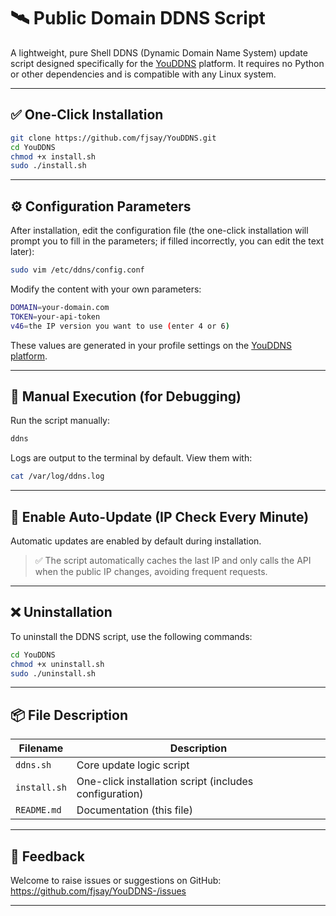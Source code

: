 
# 🛰️ Public Domain DDNS Script  

A lightweight, pure Shell DDNS (Dynamic Domain Name System) update script designed specifically for the [YouDDNS](https://9517.eu.org/) platform. It requires no Python or other dependencies and is compatible with any Linux system.  


---  

## ✅ One-Click Installation  

```bash  
git clone https://github.com/fjsay/YouDDNS.git  
cd YouDDNS  
chmod +x install.sh  
sudo ./install.sh  
```  


---  

## ⚙️ Configuration Parameters  

After installation, edit the configuration file (the one-click installation will prompt you to fill in the parameters; if filled incorrectly, you can edit the text later):  

```bash  
sudo vim /etc/ddns/config.conf  
```  

Modify the content with your own parameters:  

```bash  
DOMAIN=your-domain.com  
TOKEN=your-api-token
v46=the IP version you want to use (enter 4 or 6)  
```  

These values are generated in your profile settings on the [YouDDNS platform](https://9517.eu.org/user/profile.php).  


---  

## 🧪 Manual Execution (for Debugging)  

Run the script manually:  

```bash  
ddns  
```  

Logs are output to the terminal by default. View them with:  
```bash  
cat /var/log/ddns.log  
```  


---  

## 🔁 Enable Auto-Update (IP Check Every Minute)  

Automatic updates are enabled by default during installation.  

> ✅ The script automatically caches the last IP and only calls the API when the public IP changes, avoiding frequent requests.  


---  

## ❌ Uninstallation  

To uninstall the DDNS script, use the following commands:  

```bash  
cd YouDDNS  
chmod +x uninstall.sh  
sudo ./uninstall.sh  
```  


---  

## 📦 File Description  

| Filename       | Description                          |  
|----------------|--------------------------------------|  
| `ddns.sh`      | Core update logic script             |  
| `install.sh`   | One-click installation script (includes configuration) |  
| `README.md`    | Documentation (this file)            |  


---  

## 💬 Feedback  

Welcome to raise issues or suggestions on GitHub:  
https://github.com/fjsay/YouDDNS-/issues  

---
